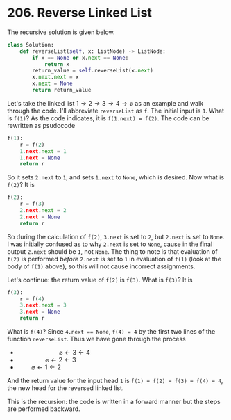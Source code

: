 # 206. Reverse Linked List

The recursive solution is given below.

```python
class Solution:
    def reverseList(self, x: ListNode) -> ListNode:
        if x == None or x.next == None:
            return x
        return_value = self.reverseList(x.next)
        x.next.next = x
        x.next = None 
        return return_value
```

Let's take the linked list $1\to2\to3\to4\to\varnothing$ as an example and walk through the code. I'll abbreviate `reverseList` as `f`. The initial input is `1`. What is `f(1)`? As the code indicates, it is `f(1.next) = f(2)`. The code can be rewritten as psudocode

```python
f(1):
    r = f(2)
    1.next.next = 1
    1.next = None
    return r
```

So it sets `2.next` to `1`, and sets `1.next` to `None`, which is desired. Now what is `f(2)`? It is

```python
f(2):
    r = f(3)
    2.next.next = 2
    2.next = None
    return r
```

So during the calculation of `f(2)`, `3.next` is set to `2`, but `2.next` is set to `None`. I was initially confused as to why `2.next` is set to `None`, cause in the final output `2.next` should be `1`, not `None`. The thing to note is that evaluation of `f(2)` is performed _before_ `2.next` is set to `1` in evaluation of `f(1)` (look at the body of `f(1)` above), so this will not cause incorrect assignments.  

Let's continue: the return value of `f(2)` is `f(3)`. What is `f(3)`? It is

```python
f(3):
    r = f(4)
    3.next.next = 3
    3.next = None
    return r
```

What is `f(4)`? Since `4.next == None`, `f(4) = 4` by the first two lines of the function `reverseList`. Thus we have gone through the process

* $\qquad\qquad\qquad\varnothing \leftarrow 3 \leftarrow 4$
* $\qquad\qquad\varnothing \leftarrow 2 \leftarrow 3$
* $\qquad\varnothing \leftarrow 1 \leftarrow 2$

And the return value for the input head `1` is `f(1) = f(2) = f(3) = f(4) = 4`, the new head for the reversed linked list.

This is the recursion: the code is written in a forward manner but the steps are performed backward. 